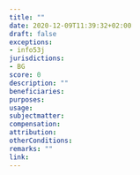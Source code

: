 ```yaml
---
title: ""
date: 2020-12-09T11:39:32+02:00 
draft: false
exceptions:
- info53j
jurisdictions:
- BG
score: 0
description: "" 
beneficiaries:
purposes: 
usage:
subjectmatter:
compensation:
attribution: 
otherConditions: 
remarks: ""
link: 
---
```

